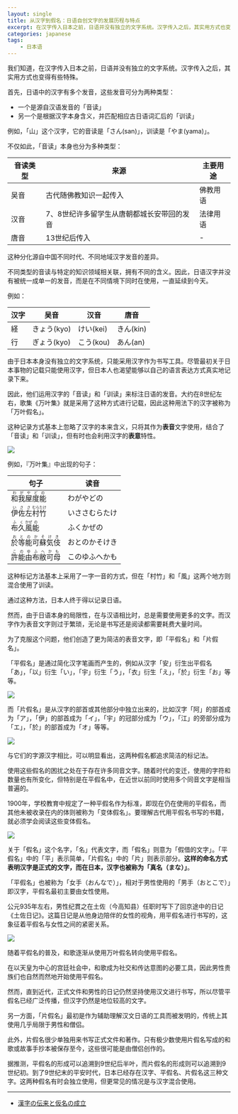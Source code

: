 ```yaml
---
layout: single
title: 从汉字到假名：日语自创文字的发展历程与特点
excerpt: 在汉字传入日本之前，日语并没有独立的文字系统。汉字传入之后，其实用方式也变得有些特殊。
categories: japanese
tags:
    - 日本语
---
```


我们知道，在汉字传入日本之前，日语并没有独立的文字系统。汉字传入之后，其实用方式也变得有些特殊。

首先，日语中的汉字有多个发音，这些发音可分为两种类型：

- 一个是源自汉语发音的「音读」
- 另一个是根据汉字本身含义，并匹配相应古日语词汇后的「训读」

例如，「山」这个汉字，它的音读是「さん(san)」，训读是「やま(yama)」。

不仅如此，「音读」本身也分为多种类型：

音读类型 | 来源 | 主要用途
--- | --- | ---
吴音 | 古代随佛教知识一起传入 | 佛教用语
汉音 | 7、8世纪许多留学生从唐朝都城长安带回的发音 | 法律用语
唐音 | 13世纪后传入 | -

这种分化源自中国不同时代、不同地域汉字发音的差异。

不同类型的音读与特定的知识领域相关联，拥有不同的含义。因此，日语汉字并没有被统一成单一的发音，而是在不同情境下同时在使用，一直延续到今天。

例如：

汉字 | 吴音 | 汉音 | 唐音
--- | --- | --- | --- 
経 | きょう(kyo) | けい(kei) |きん(kin)
行 | ぎょう(kyo) | こう(kou) | あん(an)

由于日本本身没有独立的文字系统，只能采用汉字作为书写工具。尽管最初关于日本事物的记载只能使用汉字，但日本人也渴望能够以自己的语言表达方式真实地记录下来。

因此，他们运用汉字的「音读」和「训读」来标注日语的发音。大约在8世纪左右，歌集《万叶集》就是采用了这种方式进行记载，因此这种用法下的汉字被称为「万叶假名」。

这种记录方式基本上忽略了汉字的本来含义，只将其作为**表音**文字使用，结合了「音读」和「训读」，但有时也会利用汉字的**表意**特性。

![](/assets/images/kanji-kana/manyou-kanji.jpeg)

例如，『万叶集』中出现的句子：

句子 | 读音
--- | ---
<ruby>和<rt>わ</rt>我<rt>が</rt>屋<rt>や</rt>度<rt>ど</rt>能<rt>の</rt><ruby> | わがやどの
<ruby>伊<rt>い</rt>佐<rt>さ</rt>左<rt>さ</rt>村<rt>むら</rt>竹<rt>たけ</rt><ruby> | いささむらたけ
<ruby>布<rt>ふ</rt>久<rt>く</rt>風<rt>かぜ</rt>能<rt>の</rt><ruby> | ふくかぜの
<ruby>於<rt>お</rt>等<rt>と</rt>能<rt>の</rt>可<rt>か</rt>蘇<rt>そ</rt>気<rt>け</rt>伎<rt>き</rt><ruby> | おとのかそけき
<ruby>許<rt>こ</rt>能<rt>の</rt>由<rt>ゆ</rt>布<rt>ふ</rt>敝<rt>へ</rt>可<rt>か</rt>母<rt>も</rt></ruby> | このゆふへかも

这种标记方法基本上采用了一字一音的方式，但在「村竹」和「風」这两个地方则混合使用了训读。

通过这种方法，日本人终于得以记录日语。

然而，由于日语本身的局限性，在与汉语相比时，总是需要使用更多的文字。而汉字作为表音文字则过于繁琐，无论是书写还是阅读都需要耗费大量时间。

为了克服这个问题，他们创造了更为简洁的表音文字，即「平假名」和「片假名」。

「平假名」是通过简化汉字笔画而产生的，例如从汉字「安」衍生出平假名「あ」，「以」衍生「い」，「宇」衍生「う」，「衣」衍生「え」，「於」衍生「お」等等。

![](/assets/images/kanji-kana/hiragana-kanji.jpeg)

而「片假名」是从汉字的部首或其他部分中独立出来的，比如汉字「阿」的部首成为「ア」，「伊」的部首成为「イ」，「宇」的冠部分成为「ウ」，「江」的旁部分成为「エ」，「於」的部首成为「オ」等等。

![](/assets/images/kanji-kana/katakana-kanji.jpeg)

与它们的字源汉字相比，可以明显看出，这两种假名都追求简洁的标记法。

使用这些假名的困扰之处在于存在许多同音文字。随着时代的变迁，使用的字符和数量也有所变化，但特别是在平假名中，在近世以前同时使用多个同音文字是相当普遍的。

1900年，学校教育中规定了一种平假名作为标准，即现在仍在使用的平假名，而其他未被收录在内的体则被称为「变体假名」。要理解古代用平假名书写的书籍，就必须学会阅读这些变体假名。

![](/assets/images/kanji-kana/katakana-meiji.jpeg)

关于「假名」这个名字，「名」代表文字，而「假名」则意为「假借的文字」。「平假名」中的「平」表示简单，「片假名」中的「片」则表示部分。**这样的命名方式表明汉字是正式的文字，而在日本，汉字也被称为「真名<span class='more'>（まな）</span>」**。

「平假名」也被称为「女手<span class='more'>（おんなで）</span>」，相对于男性使用的「男手<span class='more'>（おとこで）</span>」即汉字，平假名最初主要由女性使用。

公元935年左右，男性纪貫之在土佐<span class='more'>（今高知县）</span>任职时写下了回京途中的日记《土佐日记》。这篇日记是从他身边陪伴的女性的视角，用平假名进行书写的，这象征着平假名与女性之间的紧密关系。

![](/assets/images/kanji-kana/tosanikki.jpeg)

随着平假名的普及，和歌逐渐从使用万叶假名转向使用平假名。

在以天皇为中心的宫廷社会中，和歌成为社交和传达意图的必要工具，因此男性贵族们也自然而然地开始使用平假名。

然而，直到近代，正式文件和男性的日记仍然坚持使用汉文进行书写，所以尽管平假名已经广泛传播，但汉字仍然是地位较高的文字。

另一方面，「片假名」最初是作为辅助理解汉文日语的工具而被发明的，传统上其使用几乎局限于男性和僧侣。

此外，片假名很少单独用来书写正式文件和著作。只有极少数使用片假名写成的和歌或故事手抄本被保存至今，这些很可能是由僧侣创作的。

据推测，平假名的形成可以追溯到9世纪后半叶，而片假名的形成则可以追溯到9世纪初。到了9世纪末的平安时代，日本已经存在汉字、平假名、片假名这三种文字。这两种假名有时会独立使用，但更常见的情况是与汉字混合使用。

---

- [漢字の伝来と仮名の成立](https://www.futurelearn.com/info/courses/japanese-rare-books-culture-j/0/steps/96495)